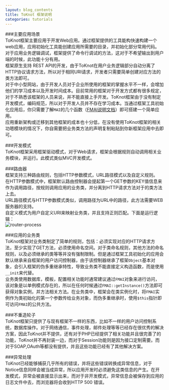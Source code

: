 ```yaml
---
layout: blog_contents
title: ToKnot 框架说明
categories: tutorials
---
```


###主要应用场景  
  ToKnot框架主要应用于开发Web应用。通过框架提供的工具能构快速构建一个web应用，应用初始化工具能创建应用所需要的目录，并初始化部分常用代码。 
  对于应用业务逻辑调试，框架提供了命令行调试的方法，这对于不希望输出到用户端的时候，此功能十分有用。  
  框架原生支持 REST API的开发，由于ToKnot在用户业务逻辑部分自动分离了HTTP协议请求方法，所以对于相同URI请求，开发者只需要简单创建对应方法的类方法即可。  
  对于中小型网站，由于开发人员对于企业所使用的框架的掌握水平不一样，会增加他们的学习成本以及开发时间成本。目前常用的框架对于开发方式都有很多规定，对于不熟悉该框架的人员来说，并不能直接上手开发。ToKnot框架由于没有制定开发模式，编码规范，所以对于开发人员并不存在学习成本。当通过框架工具初始化应用后，你只需要了解`MAI`的几个函数（[FMAI说明文档](http://toknot.com/tutorials/FMAI-class-document/)）即可搭建一个简单应用。  
   应用重新架构或迁移到其他框架的成本也十分低，在没有使用ToKnot框架的相关功嗯模块的情况下，你自需要把业务类方法的声明复制粘贴到你新框架应用中去即可。  

###开发模式  
  ToKnot框架采用框架驱动模式，对于Web请求，框架会根据规则自动调用相关业务模块，并运行。此模式类似MVC开发模式。

###路由器  
  框架支持三种路由规则，包括HTTP参数模式，URL路径模式以及自定义规则。  
  在HTTP参数模式中，框架默认路由控制器会提起第一个GET参数的KEY值信息来作为调用路径，按规则调用应用的业务类，并分离到HTTP请求方法对于的类方法上去。  
  URL路径模式与HTTP参数模式类似，调用路径为URL中的路径，此方法需要WEB服务器的支持。  
  自定义模式为用户自定义URI来映射业务类，并且支持正则匹配。下面是运行逻辑：  
![router-process](http://toknot.com/download/toknot-router-process.png)
    

###应用的业务类  
  ToKnot框架对业务类制定了简单的规则，包括：必须实现对应的HTTP请求方法，至少实现了GET方法，必须使用命名空间。对于类命名规则，其他方法的命名规则，以及必须继承的类等等并没有强制限制。但是通过框架工具初始化的应用会默认继承来自框架的用户访问控制器，由于该控制器继承了框架`Object`基本对象，会引入框架的伪多重继承特性，导致业务类不能直接定义构造函数，而是使用`__init`来代替。   
  业务类使用数据库，模板，配置相关功能时通常建议通过`FMAI`对象来进行访问，该对象是以单例模式存在的，所以在任何时候通过`FMAI::getInstance()`方法即可获得对象实例，并方法相关方法。在业务类中，框架会在类实例化时，将`FMAI`实例作为类初始化的第一个参数传给业务对象，而伪多重继承时，使用`$this`指针即可访问`FMAI`的公共方法。

###不重造轮子  
  ToKnot框架只提供了与现有框架不一样的东西，比如不一样的用户访问控制系统，数据库操作。对于网络通信，事件处理，邮件处理等等已经存在很优秀的解决方案，因此ToKnot并不提供，还有对于PHP已经提供了相关功能并且很完善了的功能，ToKnot并不再封装一边，而对于Session功能则是因为接口定制需要。而对于SOAP,OAuth等都没有提供，并且这些功能已经有了其他解决方案。  

###异常处理  
  ToKnot已经能够捕获几乎所有的错误，并将这些错误转换成异常信息，对于Notice信息同样会被当成异常，所以应用开发时必须避免这类信息的产生。在开发模式，异常会被直接显示出来，而对于非开发模式，异常信息会被保存到应用的日志文件中去，而浏览器将会收到HTTP 500 错误。 
   